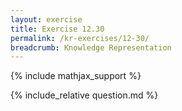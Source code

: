 ```yaml
---
layout: exercise
title: Exercise 12.30
permalink: /kr-exercises/12-30/
breadcrumb: Knowledge Representation
---
```


{% include mathjax_support %}

<div><i class="arrow-up" data-chapter="kr-exercises" data-exercise="ex_30" data-rating="0"></i></div>
{% include_relative question.md %}
